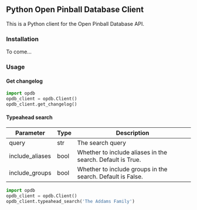 ## Python Open Pinball Database Client

This is a Python client for the Open Pinball Database API.

### Installation

To come...

### Usage

#### Get changelog
    
```python
import opdb
opdb_client = opdb.Client()
opdb_client.get_changelog()
```

#### Typeahead search

| Parameter | Type | Description |
|---|---|---|
|query|str|The search query|
|include_aliases|bool|Whether to include aliases in the search. Default is True.|
|include_groups|bool|Whether to include groups in the search. Default is False.|

```python
import opdb
opdb_client = opdb.Client()
opdb_client.typeahead_search('The Addams Family')
```

